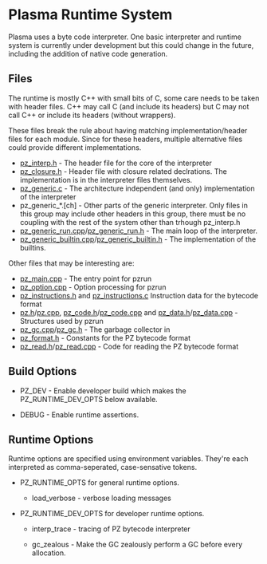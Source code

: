 # Plasma Runtime System

Plasma uses a byte code interpreter.  One basic interpreter and runtime
system is currently under development but this could change in the future,
including the addition of native code generation.

## Files

The runtime is mostly C++ with small bits of C, some care needs to be taken
with header files.  C++ may call C (and include its headers) but C may not
call C++ or include its headers (without wrappers).

These files break the rule about having matching implementation/header files
for each module.  Since for these headers, multiple alternative files could
provide different implementations.

* [pz\_interp.h](pz\_interp.h) - The header file for the core of the
                                 interpreter
* [pz\_closure.h](pz\_closure.h) - Header file with closure related
                                   declrations.  The implementation is in
                                   the interpreter files themselves.
* [pz\_generic.c](pz\_generic.c) - The architecture independent (and only)
                                   implementation of the interpreter
* pz\_generic\_\*.[ch] - Other parts of the generic interpreter.  Only files
                         in this group may include other headers in this
                         group, there must be no coupling with the rest of
                         the system other than trhough pz_interp.h
* [pz\_generic\_run.cpp](pz\_generic\_run.cpp)/[pz\_generic\_run.h](pz\_generic\_run.h) - The main loop of the interpreter.
* [pz\_generic\_builtin.cpp](pz\_generic\_builtin.cpp)/[pz\_generic\_builtin.h](pz\_generic\_builtin.h) - The implementation of the builtins.

Other files that may be interesting are:

* [pz\_main.cpp](pz\_main.cpp) - The entry point for pzrun
* [pz\_option.cpp](pz\_option.cpp) - Option processing for pzrun
* [pz\_instructions.h](pz\_instructions.h) and
  [pz\_instructions.c](pz\_instructions.c)
  Instruction data for the bytecode format
* [pz.h](pz.h)/[pz.cpp](pz.cpp),
  [pz\_code.h](pz\_code.h)/[pz\_code.cpp](pz\_code.cpp) and
  [pz\_data.h](pz\_data.h)/[pz\_data.cpp](pz\_data.cpp) -
  Structures used by pzrun
* [pz\_gc.cpp](pz_gc.cpp)/[pz\_gc.h](pz\_gc.h) - The garbage collector in
* [pz\_format.h](pz\_format.h) - Constants for the PZ bytecode format
* [pz\_read.h](pz\_read.h)/[pz\_read.cpp](pz\_read.cpp) -
  Code for reading the PZ bytecode format

## Build Options

 * PZ\_DEV - Enable developer build which makes the PZ\_RUNTIME\_DEV\_OPTS
   below available.

 * DEBUG - Enable runtime assertions.

## Runtime Options

Runtime options are specified using environment variables.  They're each
interpreted as comma-seperated, case-sensative tokens.

 * PZ\_RUNTIME\_OPTS for general runtime options.

   * load\_verbose - verbose loading messages

 * PZ\_RUNTIME\_DEV\_OPTS for developer runtime options.

   * interp\_trace - tracing of PZ bytecode interpreter

   * gc\_zealous - Make the GC zealously perform a GC before every
                   allocation.

